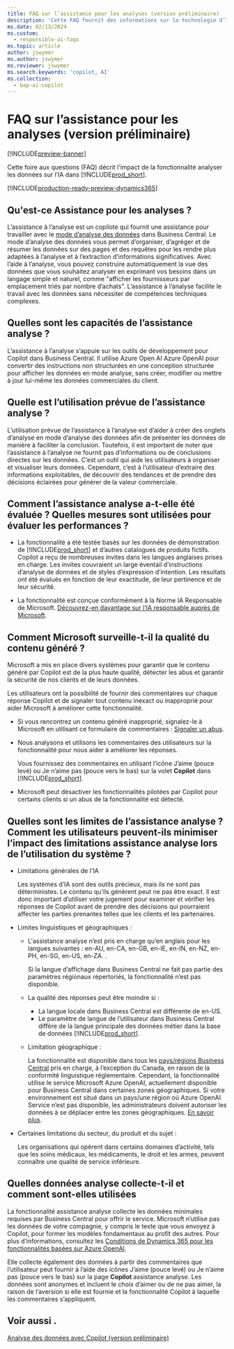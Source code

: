 ```yaml
---
title: FAQ sur l’assistance pour les analyses (version préliminaire)
description: 'Cette FAQ fournit des informations sur la technologie d’IA utilisée pour analyser les données des pages dans Business Central. Elle comprend également des éléments à prendre en compte et des détails clés sur la façon dont l’IA est utilisée, comment elle a été testée et évaluée, et toutes les limitations spécifiques.'
ms.date: 02/13/2024
ms.custom:
  - responsible-ai-faqs
ms.topic: article
author: jswymer
ms.author: jswymer
ms.reviewer: jswymer
ms.search.keywords: 'copilot, AI'
ms.collection:
  - bap-ai-copilot
---
```


# FAQ sur l’assistance pour les analyses (version préliminaire)

[!INCLUDE[preview-banner](includes/preview-banner.md)]

Cette foire aux questions (FAQ) décrit l’impact de la fonctionnalité analyser les données sur l’IA dans [!INCLUDE[prod_short](includes/prod_short.md)].

[!INCLUDE[production-ready-preview-dynamics365](includes/production-ready-preview-dynamics365.md)]

## Qu'est-ce Assistance pour les analyses ?

L’assistance à l’analyse est un copilote qui fournit une assistance pour travailler avec le [mode d’analyse des données](analysis-mode.md) dans Business Central. Le mode d’analyse des données vous permet d’organiser, d’agréger et de résumer les données sur des pages et des requêtes pour les rendre plus adaptées à l’analyse et à l’extraction d’informations significatives. Avec l’aide à l’analyse, vous pouvez construire automatiquement la vue des données que vous souhaitez analyser en exprimant vos besoins dans un langage simple et naturel, comme "afficher les fournisseurs par emplacement triés par nombre d’achats". L’assistance à l’analyse facilite le travail avec les données sans nécessiter de compétences techniques complexes.

## Quelles sont les capacités de l’assistance analyse ?

L’assistance à l’analyse s’appuie sur les outils de développement pour Copilot dans Business Central. Il utilise Azure Open AI Azure OpenAI pour convertir des instructions non structurées en une conception structurée pour afficher les données en mode analyse, sans créer, modifier ou mettre à jour lui-même les données commerciales du client.

## Quelle est l’utilisation prévue de l’assistance analyse ?

L’utilisation prévue de l’assistance à l’analyse est d’aider à créer des onglets d’analyse en mode d’analyse des données afin de présenter les données de manière à faciliter la conclusion. Toutefois, il est important de noter que l’assistance à l’analyse ne fournit pas d’informations ou de conclusions directes sur les données. C’est un outil qui aide les utilisateurs à organiser et visualiser leurs données. Cependant, c’est à l’utilisateur d’extraire des informations exploitables, de découvrir des tendances et de prendre des décisions éclairées pour générer de la valeur commerciale.

## Comment l’assistance analyse a-t-elle été évaluée ? Quelles mesures sont utilisées pour évaluer les performances ?

- La fonctionnalité a été testée basés sur les données de démonstration de [!INCLUDE[prod_short](includes/prod_short.md)] et d’autres catalogues de produits fictifs. Copilot a reçu de nombreuses invites dans les langues anglaises prises en charge. Les invites couvraient un large éventail d’instructions d’analyse de données et de styles d’expression d’intention. Les résultats ont été évalués en fonction de leur exactitude, de leur pertinence et de leur sécurité.

- La fonctionnalité est conçue conformément à la Norme IA Responsable de Microsoft. [Découvrez-en davantage sur l’IA responsable auprès de Microsoft](https://aka.ms/RAI).

## Comment Microsoft surveille-t-il la qualité du contenu généré ?

Microsoft a mis en place divers systèmes pour garantir que le contenu généré par Copilot est de la plus haute qualité, détecter les abus et garantir la sécurité de nos clients et de leurs données.

Les utilisateurs ont la possibilité de fournir des commentaires sur chaque réponse Copilot et de signaler tout contenu inexact ou inapproprié pour aider Microsoft à améliorer cette fonctionnalité.

- Si vous rencontrez un contenu généré inapproprié, signalez-le à Microsoft en utilisant ce formulaire de commentaires : [Signaler un abus](https://go.microsoft.com/fwlink/?linkid=2249810).

- Nous analysons et utilisons les commentaires des utilisateurs sur la fonctionnalité pour nous aider à améliorer les réponses.

  Vous fournissez des commentaires en utilisant l’icône J’aime (pouce levé) ou Je n’aime pas (pouce vers le bas) sur la volet **Copilot** dans [!INCLUDE[prod_short](includes/prod_short.md)].

- Microsoft peut désactiver les fonctionnalités pilotées par Copilot pour certains clients si un abus de la fonctionnalité est détecté.

## Quelles sont les limites de l’assistance analyse ? Comment les utilisateurs peuvent-ils minimiser l’impact des limitations assistance analyse lors de l’utilisation du système ?

- Limitations générales de l'IA

  Les systèmes d’IA sont des outils précieux, mais ils ne sont pas déterministes. Le contenu qu’ils génèrent peut ne pas être exact. Il est donc important d’utiliser votre jugement pour examiner et vérifier les réponses de Copilot avant de prendre des décisions qui pourraient affecter les parties prenantes telles que les clients et les partenaires.

- Limites linguistiques et géographiques :

  - L'assistance analyse n’est pris en charge qu’en anglais pour les langues suivantes : en-AU, en-CA, en-GB, en-IE, en-IN, en-NZ, en-PH, en-SG, en-US, en-ZA. .

    Si la langue d’affichage dans Business Central ne fait pas partie des paramètres régionaux répertoriés, la fonctionnalité n’est pas disponible.

  - La qualité des réponses peut être moindre si :
    - La langue locale dans Business Central est différente de en-US.
    - Le paramètre de langue de l’utilisateur dans Business Central diffère de la langue principale des données métier dans la base de données [!INCLUDE[prod_short](includes/prod_short.md)].
  
  - Limitation géographique :
  
    La fonctionnalité est disponible dans tous les [pays/régions Business Central](/dynamics365/business-central/dev-itpro/compliance/apptest-countries-and-translations) pris en charge, à l’exception du Canada, en raison de la conformité linguistique réglementaire. Cependant, la fonctionnalité utilise le service Microsoft Azure OpenAI, actuellement disponible pour Business Central dans certaines zones géographiques. Si votre environnement est situé dans un pays/une région où Azure OpenAI Service n’est pas disponible, les administrateurs doivent autoriser les données à se déplacer entre les zones géographiques. [En savoir plus](/dynamics365/business-central/ai-copilot-data-movement).

- Certaines limitations du secteur, du produit et du sujet :

  Les organisations qui opèrent dans certains domaines d’activité, tels que les soins médicaux, les médicaments, le droit et les armes, peuvent connaître une qualité de service inférieure.

## Quelles données analyse collecte-t-il et comment sont-elles utilisées

La fonctionnalité assistance analyse collecte les données minimales requises par Business Central pour offrir le service. Microsoft n’utilise pas les données de votre compagnie, y compris le texte que vous envoyez à Copilot, pour former les modèles fondamentaux au profit des autres. Pour plus d’informations, consultez les [Conditions de Dynamics 365 pour les fonctionnalités basées sur Azure OpenAI](https://go.microsoft.com/fwlink/?linkid=2236010).

Elle collecte également des données à partir des commentaires que l’utilisateur peut fournir à l’aide des icônes J’aime (pouce levé) ou Je n’aime pas (pouce vers le bas) sur la page **Copilot** assistance analyse. Les données sont anonymes et incluent le choix d’aimer ou de ne pas aimer, la raison de l’aversion si elle est fournie et la fonctionnalité Copilot à laquelle les commentaires s’appliquent.

## Voir aussi .

[Analyse des données avec Copilot (version préliminaire)](analysis-assist.md)
